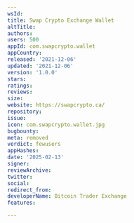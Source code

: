 ```yaml
---
wsId: 
title: Swap Crypto Exchange Wallet
altTitle: 
authors: 
users: 500
appId: com.swapcrypto.wallet
appCountry: 
released: '2021-12-06'
updated: '2021-12-06'
version: '1.0.0'
stars: 
ratings: 
reviews: 
size: 
website: https://swapcrypto.ca/
repository: 
issue: 
icon: com.swapcrypto.wallet.jpg
bugbounty: 
meta: removed
verdict: fewusers
appHashes: 
date: '2025-02-13'
signer: 
reviewArchive: 
twitter: 
social: 
redirect_from: 
developerName: Bitcoin Trader Exchange
features: 

---
```


